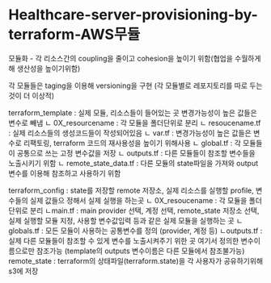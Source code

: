 # Healthcare-server-provisioning-by-terraform-AWS무듈
모듈화 - 각 리소스간의 coupling을 줄이고 cohesion을 높이기 위함(협업을 수월하게해 생산성을 높이기위함)

각 모듈들은 taging을 이용해 versioning을 구현
(각 모듈별로 레포지토리를 따로 두는 것이 더 이상적)

terraform_template : 실제 모듈, 리소스들이 들어있는 곳 변경가능성이 높은 값들은 변수로 빼냄
ㄴ 0X_resourcename : 각 모듈을 폴더단위로 분리
  ㄴ resoucename.tf : 실제 리소스들의 생성코드들이 작성되어있음
  ㄴ var.tf : 변경가능성이 높은 값들은 변수로 리팩토링, terraform 코드의 재사용성을 높이기 위해사용
  ㄴ global.tf : 각 모듈들이 공통으로 쓰는 고정 변수값을 저장
  ㄴ outputs.tf : 다른 모듈들이 참조할 변수들을 노출시키기 위함
  ㄴ remote_state_data.tf : 다른 모듈의 state파일을 가져와 output 변수를 이용해 참조하고 사용하기 위함
  
terraform_config : state를 저장할 remote 저장소, 실제 리소스를 실행할 profile, 변수들의 실제 값들으 정해서 실제 실행을 하는곳
ㄴ 0X_resoucename : 각 모듈을 폴더단위로 분리
  ㄴmain.tf : main provider 선택, 계정 선택, remote_state 저장소 선택, 실제 실행할 모듈 지정, 사용할 변수값입력
              등과 같은 실제 모듈을 실행하는 곳
  ㄴglobals.tf : 모든 모듈이 사용하는 공통변수를 정의 (provider, 계정 등)
  ㄴoutputs.tf : 실제 다른 모듈들이 참조할 수 있게 변수를 노출시켜주기 위한 곳 여기서 정의한 변수이름으로만 참조가능
                 (template의 outputs 변수이름은 다른 모듈에서 참조불가능)
remote_state : terraform의 상태파일(terraform.state)을 각 사용자가 공유하기위해 s3에 저장
